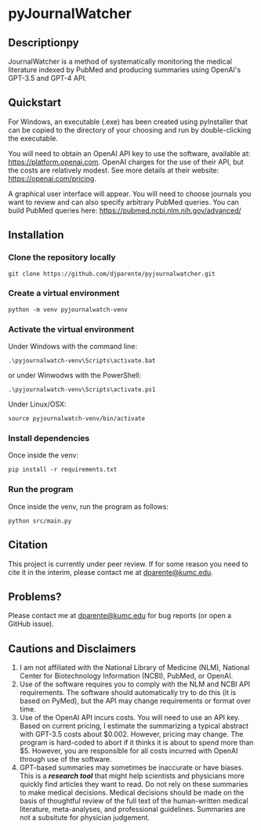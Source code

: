 # pyJournalWatcher

## Descriptionpy
JournalWatcher is a method of systematically monitoring the medical literature indexed by PubMed and producing summaries using OpenAI's GPT-3.5 and GPT-4 API.

## Quickstart
For Windows, an executable (.exe) has been created using pyInstaller that can be copied to the directory of your choosing and run by double-clicking the executable. 

You will need to obtain an OpenAI API key to use the software, available at: https://platform.openai.com. OpenAI charges for the use of their API, but the costs are relatively modest. See more details at their website: https://openai.com/pricing. 

A graphical user interface will appear. You will need to choose journals you want to review and can also specify arbitrary PubMed queries. You can build PubMed queries here: https://pubmed.ncbi.nlm.nih.gov/advanced/


## Installation
### Clone the repository locally

    git clone https://github.com/djparente/pyjournalwatcher.git

### Create a virtual environment

    python -m venv pyjournalwatch-venv

### Activate the virtual environment

Under Windows with the command line:

    .\pyjournalwatch-venv\Scripts\activate.bat

or under Winwodws with the PowerShell:

    .\pyjournalwatch-venv\Scripts\activate.ps1

Under Linux/OSX:

    source pyjournalwatch-venv/bin/activate

### Install dependencies

Once inside the venv:

    pip install -r requirements.txt

### Run the program

Once inside the venv, run the program as follows:

    python src/main.py

## Citation
This project is currently under peer review. If for some reason you need to cite it in the interim, please contact me at dparente@kumc.edu.

## Problems?

Please contact me at dparente@kumc.edu for bug reports (or open a GitHub issue).

## Cautions and Disclaimers

1. I am not affiliated with the National Library of Medicine (NLM), National Center for Biotechnology Information (NCBI), PubMed, or OpenAI.
2. Use of the software requires you to comply with the NLM and NCBI API requirements. The software should automatically try to do this (it is based on PyMed), but the API may change requirements or format over time.
3. Use of the OpenAI API incurs costs. You will need to use an API key. Based on current pricing, I estimate the summarizing a typical abstract with GPT-3.5 costs about $0.002. However, pricing may change. The program is hard-coded to abort if it thinks it is about to spend more than $5. However, you are responsible for all costs incurred with OpenAI through use of the software.
4. GPT-based summaries may sometimes be inaccurate or have biases. This is a ***research tool*** that might help scientists and physicians more quickly find articles they want to read.  Do not rely on these summaries to make medical decisions. Medical decisions should be made on the basis of thoughtful review of the full text of the human-written medical literature, meta-analyses, and professional guidelines. Summaries are not a subsitute for physician judgement.
